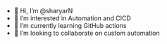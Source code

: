 - 👋 Hi, I’m @sharyarN
- 👀 I’m interested in Automation and CICD
- 🌱 I’m currently learning GitHub actions
- 💞️ I’m looking to collaborate on custom automation

<!---
sharyarN/sharyarN is a ✨ special ✨ repository because its `README.md` (this file) appears on your GitHub profile.
You can click the Preview link to take a look at your changes.
--->
